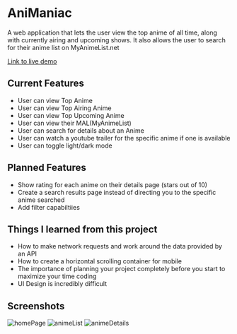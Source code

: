 # AniManiac

A web application that lets the user view the top anime of all time, along with currently airing and upcoming shows. It also allows the user to search for their anime list on MyAnimeList.net

[Link to live demo](https://shawnkost.github.io/ajax-project/)


## Current Features
* User can view Top Anime
* User can view Top Airing Anime
* User can view Top Upcoming Anime
* User can view their MAL(MyAnimeList)
* User can search for details about an Anime
* User can watch a youtube trailer for the specific anime if one is available
* User can toggle light/dark mode

## Planned Features
* Show rating for each anime on their details page (stars out of 10)
* Create a search results page instead of directing you to the specific anime searched
* Add filter capabiltiies

## Things I learned from this project
* How to make network requests and work around the data provided by an API
* How to create a horizontal scrolling container for mobile
* The importance of planning your project completely before you start to maximize your time coding
* UI Design is incredibly difficult

## Screenshots
![homePage](https://user-images.githubusercontent.com/71413368/102849573-48480180-43cc-11eb-90df-01718a8a4c22.png)
![animeList](https://user-images.githubusercontent.com/71413368/102849610-5ac23b00-43cc-11eb-8d2f-57c6aa1a6247.png)
![animeDetails](https://user-images.githubusercontent.com/71413368/102849712-93621480-43cc-11eb-8a8e-6b9d99324022.png)
